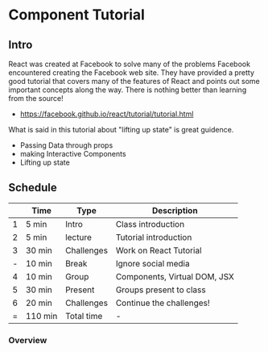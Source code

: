 # Component Tutorial 

## Intro

React was created at Facebook to solve many of the problems Facebook 
encountered creating the Facebook web site. They have provided a 
pretty good tutorial that covers many of the features of React and 
points out some important concepts along the way. There is nothing 
better than learning from the source!

- https://facebook.github.io/react/tutorial/tutorial.html

What is said in this tutorial about "lifting up state" is great 
guidence.   

- Passing Data through props
- making Interactive Components
- Lifting up state

## Schedule 

|    | Time    | Type       | Description                          |
|----|---------|------------|--------------------------------------|
| 1  | 5 min   | Intro      | Class introduction                   |
| 2  | 5 min   | lecture    | Tutorial introduction                |
| 3  | 30 min  | Challenges | Work on React Tutorial               |
| -  | 10 min  | Break      | Ignore social media                  |
| 4  | 10 min  | Group      | Components, Virtual DOM, JSX         |
| 5  | 30 min  | Present    | Groups present to class              |
| 6  | 20 min  | Challenges | Continue the challenges!             |
| =  | 110 min | Total time | -                                    |

### Overview 